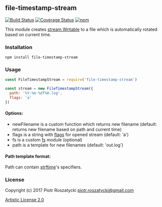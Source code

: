 ## file-timestamp-stream

[![Build Status](https://secure.travis-ci.org/dex4er/js-file-timestamp-stream.svg)](http://travis-ci.org/dex4er/js-file-timestamp-stream) [![Coverage Status](https://coveralls.io/repos/github/dex4er/js-file-timestamp-stream/badge.svg)](https://coveralls.io/github/dex4er/js-file-timestamp-stream) [![npm](https://img.shields.io/npm/v/file-timestamp-stream.svg)](https://www.npmjs.com/package/file-timestamp-stream)

This module creates [stream.Writable](https://nodejs.org/api/stream.html#stream_class_stream_writable) to a file which is automatically rotated based on current time.

### Installation

```shell
npm install file-timestamp-stream
```

### Usage

```js
const FileTimestampStream = require('file-timestamp-stream')

const stream = new FileTimestampStream({
  path: '%Y-%m-%dT%H.log',
  flags: 'a'
})
```

#### Options:

* newFilename is a custom function which returns new filename (default: returns new filename based on path and current time)
* flags is a string with [flags](https://nodejs.org/api/fs.html#fs_fs_open_path_flags_mode_callback) for opened stream (default: 'a')
* fs is a custom [fs](https://nodejs.org/api/fs.html) module (optional)
* path is a template for new filenames (default: 'out.log')

#### Path template format:

Path can contain [strftime](https://www.npmjs.com/package/strftime)'s specifiers.

### License

Copyright (c) 2017 Piotr Roszatycki <piotr.roszatycki@gmail.com>

[Artistic License 2.0](https://opensource.org/licenses/Artistic-2.0)
